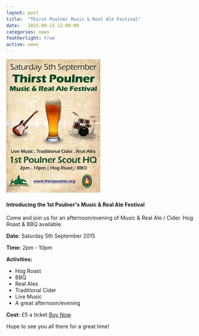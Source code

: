 ```yaml
---
layout: post
title:  "Thirst Poulner Music & Real Ale Festival"
date:   2015-09-15 12:00:00
categories: news
featherlight: true
active: news
---
```


<a href="#" data-featherlight="/img/news/thirstPoulner2015.jpg"><img class="img-responsive pull-right img-text" src="/img/news/thirstPoulner2015Thumb.jpg" alt="Thirst Poulner Beer Fest"></a>

<h4>Introducing the 1st Poulner's Music & Real Ale Festival</h4>

<p>Come and join us for an afternoon/evening of Music & Real Ale / Cider. Hog Roast & BBQ available.</p>
<p><b>Date:</b> Saturday 5th September 2015</p>
<p><b>Time:</b> 2pm - 10pm</p>
<p><b>Activities:</b></p>
<ul>
	<li>Hog Roast</li>
	<li>BBQ</li>
	<li>Real Ales</li>
	<li>Traditional Cider</li>
	<li>Live Music</li>
	<li>A great afternoon/evening</li>
</ul>
<p><b>Cost:</b> £5 a ticket <a href="http://www.thirstpoulner.org/?product=2015-entrance-ticket">Buy Now</a></p>
<p>Hope to see you all there for a great time!</p>